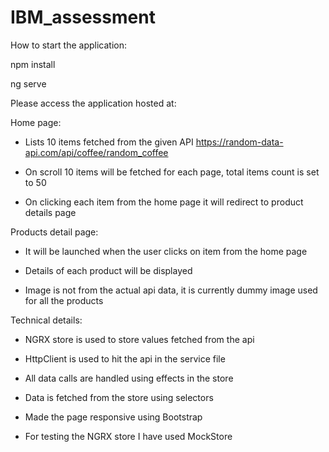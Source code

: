 # IBM_assessment

How to start the application:

npm install

ng serve


Please access the application hosted at: 



Home page:

- Lists 10 items fetched from the given API https://random-data-api.com/api/coffee/random_coffee

- On scroll 10 items will be fetched for each page, total items count is set to 50

- On clicking each item from the home page it will redirect to product details page


Products detail page:

- It will be launched when the user clicks on item from the home page 

- Details of each product will be displayed

- Image is not from the actual api data, it is currently dummy image used for all the products


Technical details:

- NGRX store is used to store values fetched from the api

- HttpClient is used to hit the api in the service file

- All data calls are handled using effects in the store

- Data is fetched from the store using selectors

- Made the page responsive using Bootstrap

- For testing the NGRX store I have used MockStore 




